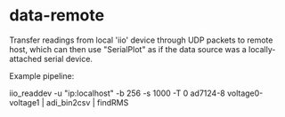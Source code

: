 # data-remote

Transfer readings from local 'iio' device through UDP packets to remote host, which can then use "SerialPlot" 
as if the data source was a locally-attached serial device.

Example pipeline:

  iio_readdev -u "ip:localhost" -b 256 -s 1000 -T 0 ad7124-8 voltage0-voltage1 | adi_bin2csv | findRMS
  
